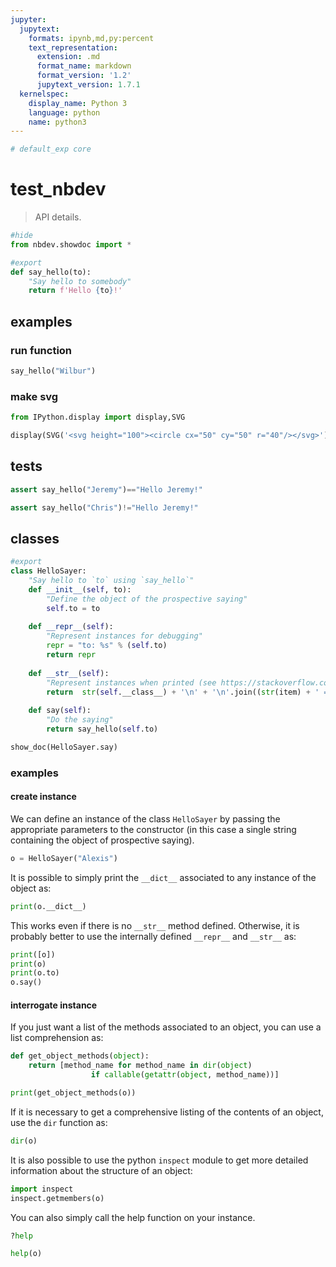 ```yaml
---
jupyter:
  jupytext:
    formats: ipynb,md,py:percent
    text_representation:
      extension: .md
      format_name: markdown
      format_version: '1.2'
      jupytext_version: 1.7.1
  kernelspec:
    display_name: Python 3
    language: python
    name: python3
---
```


```python
# default_exp core
```

# test_nbdev

> API details.

```python
#hide
from nbdev.showdoc import *
```

```python
#export
def say_hello(to):
    "Say hello to somebody"
    return f'Hello {to}!'
```

## examples


### run function

```python
say_hello("Wilbur")
```

### make svg

```python
from IPython.display import display,SVG
```

```python
display(SVG('<svg height="100"><circle cx="50" cy="50" r="40"/></svg>'))
```

## tests 

```python
assert say_hello("Jeremy")=="Hello Jeremy!"
```

```python
assert say_hello("Chris")!="Hello Jeremy!"
```

## classes

```python
#export
class HelloSayer:
    "Say hello to `to` using `say_hello`"
    def __init__(self, to): 
        "Define the object of the prospective saying"
        self.to = to
        
    def __repr__(self):
        "Represent instances for debugging"
        repr = "to: %s" % (self.to)
        return repr
    
    def __str__(self):
        "Represent instances when printed (see https://stackoverflow.com/a/49282111/446907)"
        return  str(self.__class__) + '\n' + '\n'.join((str(item) + ' = ' + str(self.__dict__[item]) for item in sorted(self.__dict__)))
    
    def say(self):
        "Do the saying"
        return say_hello(self.to)
```

```python
show_doc(HelloSayer.say)
```

### examples


#### create instance


We can define an instance of the class `HelloSayer` by passing the appropriate parameters to the constructor (in this case a single string containing the object of prospective saying).

```python
o = HelloSayer("Alexis")
```

It is possible to simply print the `__dict__` associated to any instance of the object as:

```python
print(o.__dict__)
```

This works even if there is no `__str__` method defined. Otherwise, it is probably better to use the internally defined `__repr__` and `__str__` as: 

```python
print([o])
print(o)
print(o.to)
o.say()
```

#### interrogate instance


If you just want a list of the methods associated to an object, you can use a list comprehension as:

```python
def get_object_methods(object):
    return [method_name for method_name in dir(object)
                  if callable(getattr(object, method_name))]
```

```python
print(get_object_methods(o))
```

If it is necessary to get a comprehensive listing of the contents of an object, use the `dir` function as:

```python
dir(o)
```

It is also possible to use the python `inspect` module to get more detailed information about the structure of an object:

```python
import inspect
inspect.getmembers(o)
```

You can also simply call the help function on your instance.

```python
?help
```

```python
help(o)
```

```python

```
